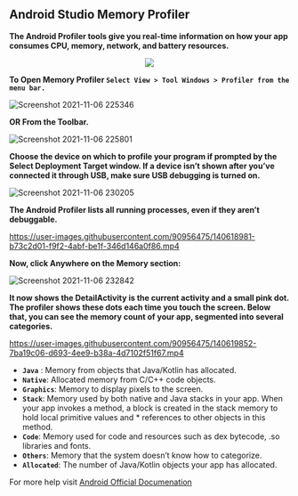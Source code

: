 ## Android Studio Memory Profiler

**The Android Profiler tools give you real-time information on how your app consumes CPU, memory, network, and battery resources.**

<p align=center><img src="https://user-images.githubusercontent.com/90956475/140653499-008d9cd9-881e-4d39-82cb-93540c62700e.jpg"></p>

 **To Open Memory Profiler `Select View > Tool Windows > Profiler from the menu bar.`**

![Screenshot 2021-11-06 225346](https://user-images.githubusercontent.com/90956475/140618502-506063c8-7545-45bd-8735-399353d5568d.png)

**OR From the Toolbar.**

![Screenshot 2021-11-06 225801](https://user-images.githubusercontent.com/90956475/140618514-dae8429d-49f5-44bf-a50e-a73e803bdc96.png)

**Choose the device on which to profile your program if prompted by the Select Deployment Target window. If a device isn’t shown after you’ve connected it through USB, make sure USB debugging is turned on.** 

![Screenshot 2021-11-06 230205](https://user-images.githubusercontent.com/90956475/140618622-5d4650a1-5941-458a-9968-52e2a15f0ebf.png)

**The Android Profiler lists all running processes, even if they aren’t debuggable.**

https://user-images.githubusercontent.com/90956475/140618981-b73c2d01-f9f2-4abf-be1f-346d146a0f86.mp4


**Now, click Anywhere on the Memory section:**

![Screenshot 2021-11-06 232842](https://user-images.githubusercontent.com/90956475/140619284-4311ad3d-c49e-4a59-afef-30e6eb84c849.png)

**It now shows the DetailActivity is the current activity and a small pink dot. The profiler shows these dots each time you touch the screen. Below that, you can see the memory count of your app, segmented into several categories.**

https://user-images.githubusercontent.com/90956475/140619852-7ba19c06-d693-4ee9-b38a-4d7102f51f67.mp4

* **`Java`** : Memory from objects that Java/Kotlin has allocated.
* **`Native`**: Allocated memory from C/C++ code objects.
* **`Graphics`**: Memory to display pixels to the screen.
* **`Stack`**: Memory used by both native and Java stacks in your app. When your app invokes a method, a block is created in the stack memory to hold local primitive values and * references to other objects in this method.
* **`Code`**: Memory used for code and resources such as dex bytecode, .so libraries and fonts.
* **`Others`**: Memory that the system doesn’t know how to categorize.
* **`Allocated`**: The number of Java/Kotlin objects your app has allocated.

For more help visit [Android Official Documenation](https://developer.android.com/studio/profile/memory-profiler)
